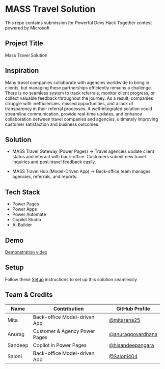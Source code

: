 # MASS Travel Solution

This repo contains submission for Powerful Devs Hack Together contest powered by Microsoft

## Project Title
Mass Travel Solution

## Inspiration
Many travel companies collaborate with agencies worldwide to bring in clients, but managing these partnerships efficiently remains a challenge. There is no seamless system to track referrals, monitor client progress, or collect valuable feedback throughout the journey. As a result, companies struggle with inefficiencies, missed opportunities, and a lack of transparency in their referral processes. A well-integrated solution could streamline communication, provide real-time updates, and enhance collaboration between travel companies and agencies, ultimately improving customer satisfaction and business outcomes.

## Solution

- MASS Travel Gateway (Power Pages) → Travel agencies update client status and interact with back-office. Customers submit new travel inquiries and post-travel feedback easily.

- MASS Travel Hub (Model-Driven App) → Back-office team manages agencies, referrals, and reports.



## Tech Stack
- Power Pages
- Power Apps
- Power Automate
- Copilot Studio
- AI Builder

## Demo
 [Demonstration video](https://1drv.ms/v/s!AsA1L_eiEEvGgREVSJwI1LmJjf9f)

## Setup
Follow these  [Setup](Setup.md) instructions to set up this solution seamlessly

## Team & Credits

| Name       | Contribution       | GitHub Profile |
|------------|-------------------|---------------|
| Mita   | Back-office Model-driven App  | [@mitarana25](https://github.com/mitarana25) |
| Anurag | Customer & Agency Power Pages | [@anuraggovardhana](https://github.com/anuraggovardhana) |
| Sandeep    | Copilot in Power Pages     | [@hisandeepangara](https://github.com/hisandeepangara) |
| Saloni    | Back-office Model-driven App      | [@Saloni404](https://github.com/Saloni404) |




